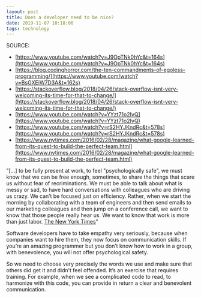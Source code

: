 ```yaml
---
layout: post
title: Does a developer need to be nice?
date: 2019-11-07 10:18:00
tags: technology
---
```


SOURCE:

- [https://www.youtube.com/watch?v=J9OpTNk0hYc&t=164s](https://www.youtube.com/watch?v=J9OpTNk0hYc&t=164s)
- [https://blog.codinghorror.com/the-ten-commandments-of-egoless-programming/](https://www.youtube.com/watch?v=BsGXEiW7D3A&t=162s)
- [https://stackoverflow.blog/2018/04/26/stack-overflow-isnt-very-welcoming-its-time-for-that-to-change/](https://stackoverflow.blog/2018/04/26/stack-overflow-isnt-very-welcoming-its-time-for-that-to-change/)
- [https://www.youtube.com/watch?v=YYzt71o2IvQ](https://www.youtube.com/watch?v=YYzt71o2IvQ)
- [https://www.youtube.com/watch?v=rS2HYJKndRc&t=578s](https://www.youtube.com/watch?v=rS2HYJKndRc&t=578s)
- [https://www.nytimes.com/2016/02/28/magazine/what-google-learned-from-its-quest-to-build-the-perfect-team.html](https://www.nytimes.com/2016/02/28/magazine/what-google-learned-from-its-quest-to-build-the-perfect-team.html)

"[...] to be fully present at work, to feel "psychologically safe", we must know that we can be free enough, sometimes, to share the things that scare us without fear of recriminations. We must be able to talk about what is messy or sad, to have hard conversations with colleagues who are driving us crazy. We can’t be focused just on efficiency. Rather, when we start the morning by collaborating with a team of engineers and then send emails to our marketing colleagues and then jump on a conference call, we want to know that those people really hear us. We want to know that work is more than just labor. [The New York Times](https://www.nytimes.com/2016/02/28/magazine/what-google-learned-from-its-quest-to-build-the-perfect-team.html)"

Software developers have to take empathy very seriously, because when companies want to hire them, they now focus on communication skills. If you’re an amazing programmer but you don’t know how to work in a group, with benevolence, you will not offer psychological safety.

So we need to choose very precisely the words we use and make sure that others did get it and didn’t feel offended. It’s an exercise that requires training. For example, when we see a complicated code to read, to harmonize with this code, you can provide in return a clear and benevolent communication.
